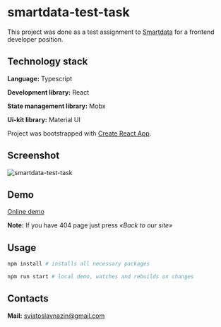# smartdata-test-task

This project was done as a test assignment to [Smartdata](https://www.smartdata.dev/) for a frontend developer position.

## Technology stack

<b>Language:</b> Typescript

<b>Development library:</b> React

<b>State management library:</b> Mobx

<b>Ui-kit library:</b> Material UI

Project was bootstrapped with [Create React App](https://github.com/facebook/create-react-app).

## Screenshot

![smartdata-test-task](screenshot.gif)

## Demo

[Online demo](https://cv9t-smartdata-test-task.netlify.app/)

**Note:** If you have 404 page just press _«Back to our site»_

## Usage

```bash
npm install # installs all necessary packages

npm run start # local demo, watches and rebuilds on changes
```

## Contacts

**Mail:** sviatoslavnazin@gmail.com
